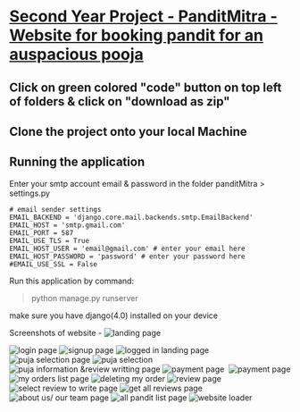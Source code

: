 # <u>Second Year Project - PanditMitra - Website for booking pandit for an auspacious pooja</u>


## Click on green colored "code" button on top left of folders & click on "download as zip"

## Clone the project onto your local Machine

## Running the application

Enter  your smtp account  email & password in the folder panditMitra > settings.py
```
# email sender settings
EMAIL_BACKEND = 'django.core.mail.backends.smtp.EmailBackend'
EMAIL_HOST = 'smtp.gmail.com'
EMAIL_PORT = 587
EMAIL_USE_TLS = True
EMAIL_HOST_USER = 'email@gmail.com' # enter your email here
EMAIL_HOST_PASSWORD = 'password' # enter your password here
#EMAIL_USE_SSL = False
```  

Run this application by command:

>	python manage.py runserver

make sure you have django(4.0) installed on your device

Screenshots of website - 
<img src="./panditMitraScreenShots/panditMitraSS1.png" alt="landing page">

<img src="./panditMitraScreenShots/panditMitraSS2.png" alt="login page">

<img src="./panditMitraScreenShots/panditMitraSS3.png" alt="signup page">

<img src="./panditMitraScreenShots/panditMitraSS4.png" alt="logged in landing page">

<img src="./panditMitraScreenShots/panditMitraSS5.png" alt="puja selection page">

<img src="./panditMitraScreenShots/panditMitraSS5 (1).png" alt="puja selection">

<img src="./panditMitraScreenShots/panditMitraSS6.png" alt="puja information &review writting page">

<img src="./panditMitraScreenShots/panditMitraSS7.png" alt="payment page">

<img src="./panditMitraScreenShots/panditMitraSS8.png" alt="">

<img src="./panditMitraScreenShots/panditMitraSS9.png" alt="payment page">

<img src="./panditMitraScreenShots/panditMitraSS10.png" alt="my orders list page">

<img src="./panditMitraScreenShots/panditMitraSS11.png" alt="deleting my order">

<img src="./panditMitraScreenShots/panditMitraSS12.png" alt="review page">

<img src="./panditMitraScreenShots/panditMitraSS13.png" alt="select review to write page">

<img src="./panditMitraScreenShots/panditMitraSS14.png" alt="get all reviews page">

<img src="./panditMitraScreenShots/panditMitraSS15.png" alt="">

<img src="./panditMitraScreenShots/panditMitraSS16.png" alt="about us/ our team page">

<img src="./panditMitraScreenShots/panditMitraSS17.png" alt="all pandit list page">

<img src="./panditMitraScreenShots/panditMitraSSLoader.png" alt="website loader">
